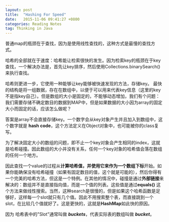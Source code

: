 ```yaml
---
layout: post
title:  "Hashing For Speed"
date:   2015-11-06 09:41:27 +0800
categories: Reading Notes 
tag: Thinking in Java
---
```



  普通map的瓶颈在于查找，因为是使用线性查找的，这种方式是最慢的查找方式。
  
  哈希的全部就在于速度：哈希能让检索很快的发生。因为检索key的瓶颈在于key查找，一个解决办法是，首先让key排序，然后使用Collections.binarySearch() 来执行查找。
  
  哈希则更进一步，它使用一种能够让key能够被快速发现的方法，存储key。
最快的结构是将一组数据，存在在数组中，以便于可以用来代表key信息（这里的key不是指key自己）。但是数组的大小是固定的，不能够动态增加，我们有个问题：我们需要存储不确定数目的数据到MAP中，但是如果数据的大小因为array的固定大小而固定的话，应该怎么做呢？

答案是array不会直接存储key。一个数字会从key对象产生并且加入到数组中，这个数字就是 **hash code**，这个方法定义在Object对象中，也可能被你的class复写。

为了解决固定大小的数组的问题，即不止一个key对象会产生相同的index，这就是哈希碰撞。因此数组的大小并没有关系，任何一个key对象的哈希值会落在数组的任何一个地方。

因此查找一个value的过程从**计算哈希值，并使用它来作为一个数组下标**开始。如果你能确保没有哈希碰撞（如果有固定数目的值，这个就是可能的），然后你得有一个完美的哈希方法，但这是一个特例。在其他的情况中，碰撞是通过**外部链接**来解决的：数组并不是直接指向值，而是一个值的列表。这些值是通过**equals()** 这个方法来做线性搜索。当然，这种search是很慢的，但是如果这个哈希函数是足够好，这样每一个slot就只有几个值。因此不用搜索整个表，而直接跳到一个slot，在比较几个值就好了。这是更快的，这就是**HashMap**如此快的原因。

因为 哈希表中的"Slot"通常叫做 ***buckets***，代表实际表的数组叫做 ***bucket***。
